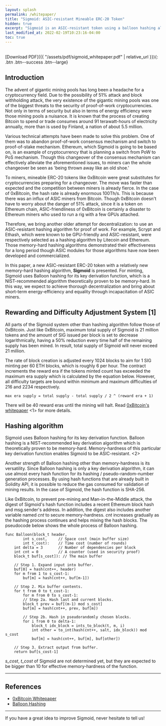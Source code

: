 ```yaml
---
layout: splash
permalink: /whitepaper/
title: "Sigmoid: ASIC-resistant Mineable ERC-20 Token"
hidden: true
excerpt: "Sigmoid is an ASIC-resistant token using a balloon hashing algorithm."
last_modified_at: 2022-02-19T10:23:16-04:00
toc: true
---
```

<br />
[Download PDF]({{ "/assets/pdf/sigmoid_whitepaper.pdf" | relative_url }}){: .btn .btn--success .btn--large}

## Introduction

The advent of gigantic mining pools has long been a headache for a cryptocurrency field. Due to the possibility of 51\% attack and block withholding attack, the very existence of the gigantic mining pools was one of the biggest threats to the security of proof-of-work cryptocurrencies. Not only in terms of security but also in terms of energy efficiency were those mining pools a nuisance. It is known that the process of creating Bitcoin to spend or trade consumes around 91 terawatt-hours of electricity annually, more than is used by Finland, a nation of about 5.5 million.

Various technical attempts have been made to solve this problem. One of them was to abandon proof-of-work consensus mechanism and switch to proof-of-stake mechanism. Ethereum, which Sigmoid is going to be based on, is an example of cryptocurrency that is planning a switch from PoW to PoS mechanism. Though this changeover of the consensus mechanism can effectively alleviate the aforementioned issues, to miners can the whole changeover be seen as 'being thrown away like an old shoe.'

To miners, mineable ERC-20 tokens like 0xBitcoin were great substitutes for cryptocurrencies preparing for a changeover. The move was faster than expected and the competition between miners is already fierce. In the case of 0xBitcoin, the hash rate is already enormous 100Th/s. This is because there was an influx of ASIC miners from Bitcoin. Though 0xBitcoin doesn't have to worry about the danger of 51\% attack, since it is a token on Ethereum chain, ASIC-friendliness of 0xBitcoin is certainly a disaster to Ethereum miners who used to run a rig with a few GPUs attached.

Therefore, we bring another older attempt for decentralization: to use an ASIC-resistant hashing algorithm for proof of work. For example, Scrypt and Ethash, which were known to be GPU-friendly and ASIC-resistant, were respectively selected as a hashing algorithm by Litecoin and Ethereum. Those memory-hard hashing algorithms demonstrated their effectiveness for a long period though ASIC modules for those algorithms have now been developed and commercialized.

In this paper, a new ASIC-resistant ERC-20 token with a relatively new memory-hard hashing algorithm, **Sigmoid** is presented. For minting, Sigmoid uses Balloon hashing for its key derivation function, which is a NIST-recommended algorithm theoretically proven to be memory-hard. In this way, we expect to achieve thorough decentralization and bring about short-term energy-efficiency and equality through incapacitation of ASIC miners.

## Rewarding and Difficulty Adjustment System [1]

All parts of the Sigmoid system other than hashing algorithm follow those of 0xBitcoin. Just like 0xBitcoin, maximum total supply of Sigmoid is 21 million tokens and the amount of SIG issued per block is set to decrease logarithmically, having a 50\% reduction every time half of the remaining supply has been mined. In result, total supply of Sigmoid will never exceed 21 million.

The rate of block creation is adjusted every 1024 blocks to aim for 1 SIG minting per 60 ETH blocks, which is roughly 6 per hour. The contract increments the reward era if the tokens minted count has exceeded the maximum era supply which is calculated by the equation below. However, all difficulty targets are bound within minimum and maximum difficulties of 216 and 2234 respectively.

    max era supply = total supply - total supply / 2 ^ (reward era + 1)

There will be 40 reward eras until the mining will halt. Read [0xBitcoin's whitepaper](https://github.com/0xbitcoin/white-paper-v2) <1> for more details.

## Hashing algorithm

Sigmoid uses Balloon hashing for its key derivation function. Balloon hashing is a NIST-recommended key derivation algorithm which is theoretically proven to be memory-hard. Memory-hardness of this particular key derivation function enables Sigmoid to be ASIC-resistant. <2>

Another strength of Balloon hashing other than memory-hardness is its versatility. Since Balloon hashing is only a key derivation algorithm, it can use almost every hash function for its hashing / pseudo-random-number generation processes. By using hash functions that are already built in Solidity API, it is possible to reduce the gas consumed for validation of mining results. In the case of Sigmoid, the hash function is SHA-256.

Like 0xBitcoin, to prevent pre-mining and Man-in-the-Middle attack, the digest of Sigmoid's hash function includes a recent Ethereum block hash and msg.sender's address. In addition, the digest also includes another variable named *cnt* to secure memory-hardness. *cnt* increases gradually as the hashing process continues and helps mixing the hash blocks. The pseudocode below shows the whole process of Balloon hashing. 

```
func Balloon(block_t header,
        int s_cost,     // Space cost (main buffer size)
        int t_cost):    // Time cost (number of rounds)
    int delta = 3       // Number of dependencies per block
    int cnt = 0         // A counter (used in security proof)
    block_t buf[s_cost]): // The main buffer

    // Step 1. Expand input into buffer.
    buf[0] = hash(cnt++, header)
    for m from 1 to s_cost-1:
        buf[m] = hash(cnt++, buf[m-1])

    // Step 2. Mix buffer contents.
    for t from 0 to t_cost-1:
        for m from 0 to s_cost-1:
        // Step 2a. Hash last and current blocks.
        block_t prev = buf[(m-1) mod s_cost]
        buf[m] = hash(cnt++, prev, buf[m])

        // Step 2b. Hash in pseudorandomly chosen blocks.
        for i from 0 to delta-1:
            block_t idx_block = ints_to_block(t, m, i)
            int other = to_int(hash(cnt++, salt, idx_block)) mod s_cost
            buf[m] = hash(cnt++, buf[m], buf[other])

    // Step 3. Extract output from buffer.
    return buf[s_cost-1]
```

*s_cost*, *t_cost* of Sigmoid are not determined yet, but they are expected to be bigger than 10 for effective memory-hardness of the function.

---

## References

- [0xBitcoin Whitepaper](https://github.com/0xbitcoin/white-paper-v2)
- [Balloon Hashing](https://eprint.iacr.org/2016/027.pdf)

---

If you have a great idea to improve Sigmoid, never hesitate to tell us!
